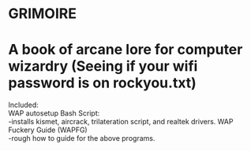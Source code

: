 # GRIMOIRE
A book of arcane lore for computer wizardry (Seeing if your wifi password is on rockyou.txt)
============================================================================================
Included:  
WAP autosetup Bash Script:  
-installs kismet, aircrack, trilateration script, and realtek drivers.
WAP Fuckery Guide (WAPFG)  
-rough how to guide for the above programs. 
